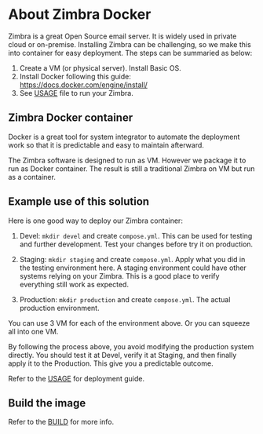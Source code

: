 # About Zimbra Docker

Zimbra is a great Open Source email server. It is widely used in private cloud or on-premise. Installing Zimbra can be challenging, so we make this into container for easy deployment. The steps can be summaried as below:

1. Create a VM (or physical server). Install Basic OS.
2. Install Docker following this guide: https://docs.docker.com/engine/install/
3. See [USAGE](USAGE.md) file to run your Zimbra.

## Zimbra Docker container

Docker is a great tool for system integrator to automate the deployment work so that it is predictable and easy to maintain afterward.

The Zimbra software is designed to run as VM. However we package it to run as Docker container. The result is still a traditional Zimbra on VM but run as a container.

## Example use of this solution

Here is one good way to deploy our Zimbra container:

1. Devel: `mkdir devel` and create `compose.yml`. This can be used for testing and further development. Test your changes before try it on production.

2. Staging: `mkdir staging` and create `compose.yml`. Apply what you did in the testing environment here. A staging environment could have other systems relying on your Zimbra. This is a good place to verify everything still work as expected.

3. Production: `mkdir production` and create `compose.yml`. The actual production environment.

You can use 3 VM for each of the environment above. Or you can squeeze all into one VM.

By following the process above, you avoid modifying the production system directly. You should test it at Devel, verify it at Staging, and then finally apply it to the Production. This give you a predictable outcome.

Refer to the [USAGE](USAGE.md) for deployment guide.

## Build the image

Refer to the [BUILD](BUILD.md) for more info.
